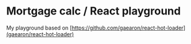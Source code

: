 Mortgage calc / React playground
=====================

My playground based on [https://github.com/gaearon/react-hot-loader](gaearon/react-hot-loader)
